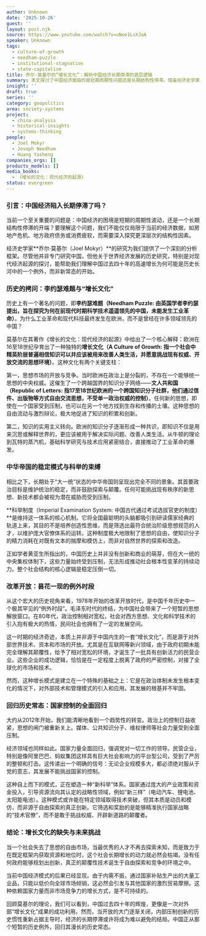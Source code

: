 ```yaml
---
author: Unknown
date: '2025-10-26'
guest: ''
layout: post.njk
source: https://www.youtube.com/watch?v=uNoe1LsXJaA
speaker: Unknown
tags:
  - culture-of-growth
  - needham-puzzle
  - institutional-stagnation
  - state-capitalism
title: 乔尔·莫基尔的“增长文化”：解析中国经济长期停滞的底层逻辑
summary: 本文探讨了中国经济面临的是短期周期性问题还是长期结构性停滞。借鉴经济史学家乔尔·莫基尔的“增长文化”理论，文章分析了为何工业革命发生在欧洲而非中国。欧洲的“文人共和国”促进了思想的开放交流与知识的实际应用，而中国的“大一统”和科举制度则以维护稳定为首要目标，压制了创新。文章认为，改革开放是中国历史上一个短暂的例外，当前中国正回归到以国家控制为主导的历史常态，这种模式限制了真正的创新，并可能导致长期的经济增长乏力。
insight: ''
draft: true
series: ''
category: geopolitics
area: society-systems
project:
  - china-analysis
  - historical-insights
  - systems-thinking
people:
  - Joel Mokyr
  - Joseph Needham
  - Huang Yasheng
companies_orgs: []
products_models: []
media_books:
  - 《增长的文化：现代经济的起源》
status: evergreen
---
```

### 引言：中国经济陷入长期停滞了吗？

当前一个至关重要的问题是：中国经济的困境是短期的周期性波动，还是一个长期结构性停滞的开端？要理解这个问题，我们不能仅仅局限于当前的经济数据，如房地产危机、地方政府债务或消费疲软，而需要深入探究更深层次的结构性因素。

经济史学家**乔尔·莫基尔（Joel Mokyr）**的研究为我们提供了一个深刻的分析框架。尽管他并非专门研究中国，但他关于世界经济发展的历史研究，特别是对现代经济起源的探讨，能帮助我们理解中国过去四十年的高速增长为何可能是历史长河中的一个例外，而非新常态的开始。

### 历史的拷问：李约瑟难题与“增长文化”

历史上有一个著名的问题，即**李约瑟难题（Needham Puzzle: 由英国学者李约瑟提出，旨在探究为何在前现代时期科学技术遥遥领先的中国，未能发生工业革命）**。为什么工业革命和现代科技最终发生在欧洲，而不是曾经在许多领域领先的中国？

莫基尔在其著作《增长的文化：现代经济的起源》中给出了一个核心解释：欧洲在16至18世纪孕育出了一种独特的**增长文化（A Culture of Growth: 指一个社会中精英阶层普遍相信知识可以并应该被用来改善人类生活，并愿意挑战现有权威、开放交流的思想环境）**。这种文化有两个关键支柱：

第一，思想市场的开放与竞争。当时欧洲在政治上是分裂的，不存在一个能够统一思想的中央权威。这催生了一个跨越国界的知识分子网络——**文人共和国（Republic of Letters: 指17至18世纪欧洲的一个跨国知识分子社群，他们通过信件、出版物等方式自由交流思想，不受单一政治权威的控制）**。任何新的思想，即使在一个国家受到压制，也可以在另一个地方找到生存和传播的土壤。这种思想的自由流动与激烈辩论，极大地促进了知识的积累和创新。

第二，知识的实用主义转向。欧洲的知识分子逐渐形成一种共识，即知识不仅是用来沉思或解释世界的，更应该被用于解决实际问题、改善人类生活。从牛顿的理论到瓦特的蒸汽机，基础科学研究与技术应用紧密结合，直接推动了工业革命的爆发。

### 中华帝国的稳定模式与科举的束缚

相比之下，长期处于“大一统”状态的中华帝国则呈现出完全不同的景象。其首要政治目标是维护统治的稳定，而非鼓励探索与颠覆。任何可能挑战现有秩序的新思想、新技术都会被视为潜在威胁而受到压制。

**科举制度（Imperial Examination System: 中国古代通过考试选拔官吏的制度）**是维持这一体系的核心机制。它将全国最聪明的头脑都吸引到研读儒家经典的轨道上来，其目的不是培养创造性思维，而是筛选出最符合统治阶级思想规范的人才，以维护庞大官僚体系的运转。这种制度极大地限制了思想的自由，使知识分子的精力消耗在对既有文本的揣摩和模仿上，而非对自然世界的探索和改造。

正如学者黄亚生所指出的，中国历史上并非没有创新和商业的萌芽，但在大一统的中央集权体制下，这些力量始终受到压制，无法形成推动社会根本性变革的持续动力。整个社会结构的核心逻辑是稳定压倒一切。

### 改革开放：昙花一现的例外时段

从这个宏大的历史视角来看，1978年开始的改革开放时代，是中国千年历史中一个极其罕见的“例外时段”。毛泽东时代的终结，为中国社会带来了一个短暂的思想解放窗口。在80年代，政治控制相对宽松，社会对西方思想、文化和科学技术的引入抱有极大的热情，民间社会也拥有了一定的发展空间。

这一时期的经济奇迹，本质上并非源于中国内生的一套“增长文化”，而是源于对外部世界技术、资本和市场的开放。尤其是在互联网等新兴领域，由于政府初期未能完全理解其颠覆性，给予了相对宽松的环境，才诞生了一批具有创新活力的民营企业。这些企业的成功逻辑，恰恰是在一定程度上脱离了政府的严密控制，对接了全球化的市场和技术。

然而，这种增长模式是建立在一个特殊的基础之上：它是在政治体制未发生根本变化的情况下，对外部技术和管理模式的引入和应用。其发展的根基并不牢固。

### 回归历史常态：国家控制的全面回归

大约从2012年开始，我们能清晰地看到一个趋势性的转变。政治上的控制日益收紧，思想的闸门被重新关上。媒体、公共知识分子、维权律师等社会力量受到全面压制。

经济领域也同样如此。国家力量全面回归，强调党对一切工作的领导。民营企业，特别是像阿里巴巴、蚂蚁集团这样具有巨大社会影响力的平台型公司，受到了严厉的整顿和打击。这传递出一个明确的信号：无论企业规模多大，都必须绝对服从于党的意志，其发展不能挑战国家的控制。

这种自上而下的模式，正在塑造一种“新科举”体系。国家通过庞大的产业政策和资金投入，引导资源流向其认定的战略性领域，例如“新三样”（电动汽车、锂电池、太阳能电池）。这种模式或许能在特定领域取得技术突破，但其本质是动员和模仿，而非源于自由探索的真正创新。它筛选和奖励的是能够精准执行国家战略的“技术官僚”，而不是敢于挑战权威、开辟新道路的颠覆者。

### 结论：增长文化的缺失与未来挑战

当一个社会失去了思想的自由市场，当最优秀的人才不再去探索未知，而是致力于在既定框架内获取资源和地位时，这个社会长期增长的动力就必然会枯竭。没有任何政府能够规划出创新，真正的颠覆性技术诞生于自由探索和竞争的环境之中。

当前中国经济模式的后果已经显现。由于内需不振，通过国家补贴生产出的大量工业品，只能以低价向全球市场倾销，这必然会引发与其他国家的激烈贸易摩擦。这种依赖国家力量而非市场竞争力的增长方式，是不可持续的。

回顾莫基尔的理论，我们可以看到，中国过去四十年的辉煌，更像是一次对外部“增长文化”成果的成功利用。然而，当开放的大门逐渐关闭，内部压制创新的历史惯性重新占据主导时，经济的长期停滞或许将成为难以避免的结局。中国正从那个短暂的历史例外，回归其漫长的历史常态。